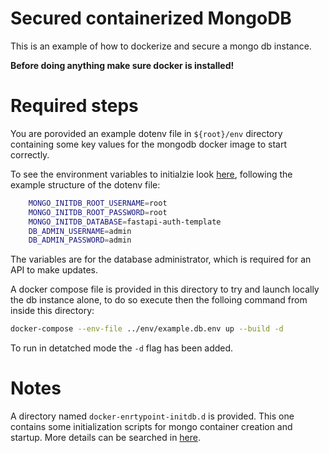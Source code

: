 # Secured containerized MongoDB
This is an example of how to dockerize and secure a mongo db instance.

**Before doing anything make sure docker is installed!**

# Required steps
You are porovided an example dotenv file in ```${root}/env``` directory containing some key values for the mongodb docker image to start correctly.

To see the environment variables to initialzie look [here](https://hub.docker.com/_/mongo/), following the example structure of the dotenv file:
```sh
    MONGO_INITDB_ROOT_USERNAME=root
    MONGO_INITDB_ROOT_PASSWORD=root
    MONGO_INITDB_DATABASE=fastapi-auth-template
    DB_ADMIN_USERNAME=admin
    DB_ADMIN_PASSWORD=admin
```

The variables are for the database administrator, which is required for an API to make updates.

A docker compose file is provided in this directory to try and launch locally the db instance alone, to do so execute then the folloing command from inside this directory:
```sh
docker-compose --env-file ../env/example.db.env up --build -d
```

To run in detatched mode the ```-d``` flag has been added.

# Notes
A directory named ```docker-enrtypoint-initdb.d``` is provided. This one contains some initialization scripts for mongo container creation and startup. More details can be searched in [here](https://hub.docker.com/_/mongo/).